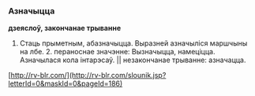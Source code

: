 ### Азначыцца
**дзеяслоў, закончанае трыванне**

1. Стаць прыметным, абазначыцца. Выразней азначыліся маршчыны на лбе. 2. пераноснае значэнне: Вызначыцца, намеціцца. Азначылася кола інтарэсаў. || незакончанае трыванне: азначацца.

<a rel="author">[http://rv-blr.com/](http://rv-blr.com/slounik.jsp?letterId=0&maskId=0&pageId=186)</a>
